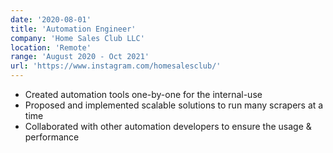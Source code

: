 ```yaml
---
date: '2020-08-01'
title: 'Automation Engineer'
company: 'Home Sales Club LLC'
location: 'Remote'
range: 'August 2020 - Oct 2021'
url: 'https://www.instagram.com/homesalesclub/'
---
```


- Created automation tools one-by-one for the internal-use
- Proposed and implemented scalable solutions to run many scrapers at a time
- Collaborated with other automation developers to ensure the usage & performance
